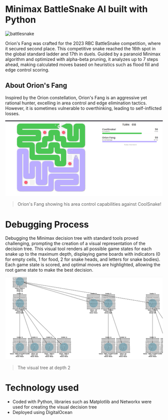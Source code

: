 # Minimax BattleSnake AI built with Python

![battlesnake](https://github.com/user-attachments/assets/a295f814-f5bf-4487-9980-3dab184069b2)

Orion's Fang was crafted for the 2023 RBC BattleSnake competition, where it secured second place. This competitive snake reached the 16th spot in the global standard ladder and 17th in duels. 
Guided by a paranoid Minimax algorithm and optimized with alpha-beta pruning, it analyzes up to 7 steps ahead, making calculated moves based on heuristics such as flood fill and edge control scoring.

## About Orion's Fang

Inspired by the Orion constellation, Orion's Fang is an aggressive yet rational hunter, excelling in area control and edge elimination tactics. However, it is sometimes vulnerable to overthinking, leading to self-inflicted losses.  


![Project Image](image/orion_fang.png)

> Orion's Fang showing his area control capabilities against CoolSnake!

# Debugging Process
Debugging the Minimax decision tree with standard tools proved challenging, prompting the creation of a visual representation of the decision tree. This visual tool renders all possible game states for each snake up to the maximum depth, displaying game boards with indicators (0 for empty cells, 1 for food, 2 for snake heads, and letters for snake bodies). Each game state is scored, and optimal moves are highlighted, allowing the root game state to make the best decision.

![Project Image](image/minimax_visual.png)

> The visual tree at depth 2

# Technology used
 - Coded with Python, libraries such as Matplotlib and Networkx were used for creating the visual decision tree
 - Deployed using DigitalOcean





